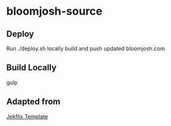 bloomjosh-source
=========

## Deploy
Run ./deploy.sh locally build and push updated bloomjosh.com  

## Build Locally
gulp


## Adapted from 
[Jekflix Template](https://github.com/thiagorossener/jekflix-template/fork)
